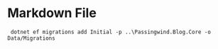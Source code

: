 # Markdown File

```
 dotnet ef migrations add Initial -p ..\Passingwind.Blog.Core -o Data/Migrations
```
